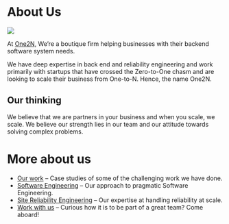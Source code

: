 # About Us

![](https://one2n.in/wp-content/uploads/2023/04/One2N-Collage-for-GitHub-compressed.png)


At [One2N](https://one2n.in/), We’re a boutique firm helping businesses with their backend software system needs. 

We have deep expertise in back end and reliability engineering and work primarily with startups that have crossed the Zero-to-One chasm and are looking to scale their business from One-to-N. Hence, the name One2N.


## Our thinking

We believe that we are partners in your business and when you scale, we scale. We believe our strength lies in our team and our attitude towards solving complex problems.

# More about us

- [Our work](https://one2n.in/case-studies/) – Case studies of some of the challenging work we have done.
- [Software Engineering](https://one2n.in/software-engineering/) – Our approach to pragmatic Software Engineering.
- [Site Reliability Engineering](https://one2n.in/site-reliability-engineering/) – Our expertise at handling reliability at scale.
- [Work with us](https://one2n.in/site-reliability-engineering/) – Curious how it is to be part of a great team? Come aboard!